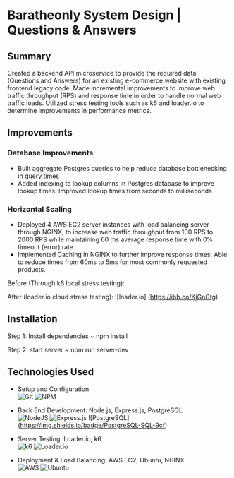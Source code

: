 # Baratheonly System Design | Questions & Answers

## Summary

Created a backend API microservice to provide the required data (Questions and Answers) for an existing e-commerce website with existing frontend legacy code. Made incremental improvements to improve web traffic throughput (RPS) and response time in order to handle normal web traffic loads. Utilized stress testing tools such as k6 and loader.io to determine improvements in performance metrics.

## Improvements

### Database Improvements

- Built aggregate Postgres queries to help reduce database bottlenecking in query times
- Added indexing to lookup columns in Postgres database to improve lookup times. Improved lookup times from seconds to milliseconds

### Horizontal Scaling

- Deployed 4 AWS EC2 server instances with load balancing server through NGINX, to increase web traffic throughput from 100 RPS to 2000 RPS while maintaining 60 ms average response time with 0% timeout (error) rate
- Implemented Caching in NGINX to further improve response times. Able to reduce times from 60ms to 5ms for most commonly requested products.

Before (Through k6 local stress testing):

After (loader.io cloud stress testing):
![loader.io] (https://ibb.co/KjGnGtg)
## Installation

Step 1: Install dependencies ~ npm install

Step 2: start server ~ npm run server-dev

## Technologies Used

- Setup and Configuration \
  ![Git](https://img.shields.io/badge/git-%23F05033.svg?style=for-the-badge&logo=git&logoColor=white)
  ![NPM](https://img.shields.io/badge/NPM-%23000000.svg?style=for-the-badge&logo=npm&logoColor=white)

- Back End Development: Node.js, Express.js, PostgreSQL \
  ![NodeJS](https://img.shields.io/badge/node.js-6DA55F?style=for-the-badge&logo=node.js&logoColor=white)
  ![Express.js](https://img.shields.io/badge/express.js-%23404d59.svg?style=for-the-badge&logo=express&logoColor=%2361DAFB)
  ![PostgreSQL] (https://img.shields.io/badge/PostgreSQL-SQL-9cf)

- Server Testing: Loader.io, k6 \
  ![k6](https://img.shields.io/badge/k6-local-blue)
  ![Loader.io](https://img.shields.io/badge/loader.io-cloud-blue)

- Deployment & Load Balancing: AWS EC2, Ubuntu, NGINX \
  ![AWS](https://img.shields.io/badge/AWS-%23FF9900.svg?style=for-the-badge&logo=amazon-aws&logoColor=white)
  ![Ubuntu](https://img.shields.io/badge/Ubuntu-E95420?style=for-the-badge&logo=ubuntu&logoColor=white)
